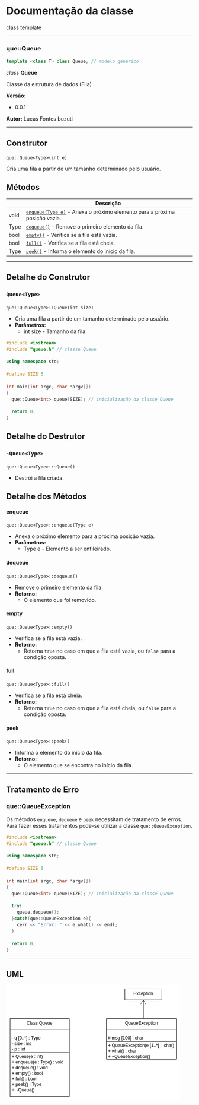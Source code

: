 # Documentação da classe
class template

---

### que::Queue
```c++
template <class T> class Queue; // modelo genérico
```

_class_ __Queue__

Classe da estrutura de dados (Fila)

__Versão:__
  - 0.0.1

__Autor:__ Lucas Fontes buzuti

---

## Construtor
`que::Queue<Type>(int e)`

Cria uma fila a partir de um tamanho determinado pelo usuário.

## Métodos

|      |                                Descrição                                  |
|------|---------------------------------------------------------------------------|
| void | [`enqueue(Type e)`](#__enqueue__) - Anexa o próximo elemento para a próxima posição vazia. |
| Type | [`dequeue()`](#__dequeue__) - Remove o primeiro elemento da fila.                                      |
| bool | [`empty()`](#__empty__) - Verifica se a fila está vazia.                               |
| bool | [`full()`](#__full__) - Verifica se a fila está cheia.                                |
| Type | [`peek()`](#__peek__) - Informa o elemento do início da fila.                            |

---

## Detalhe do Construtor

### `Queue<Type>`

`que::Queue<Type>::Queue(int size)`

- Cria uma fila a partir de um tamanho determinado pelo usuário.
- __Parâmetros:__
  - int size - Tamanho da fila.

```c++
#include <iostream>
#include "queue.h" // classe Queue

using namespace std;

#define SIZE 6

int main(int argc, char *argv[])
{
  que::Queue<int> queue(SIZE); // inicialização da classe Queue

  return 0;
}
```

## Detalhe do Destrutor

### `~Queue<Type>`
`que::Queue<Type>::~Queue()`

- Destrói a fila criada.

## Detalhe dos Métodos

#### __enqueue__
`que::Queue<Type>::enqueue(Type e)`
- Anexa o próximo elemento para a próxima posição vazia.
- __Parâmetros:__
  - Type e - Elemento a ser enfileirado.

#### __dequeue__
`que::Queue<Type>::dequeue()`
- Remove o primeiro elemento da fila.
- __Retorno:__
  - O elemento que foi removido.

#### __empty__
`que::Queue<Type>::empty()`
- Verifica se a fila está vazia.
- __Retorno:__
  - Retorna `true` no caso em que a fila está vazia, ou `false` para a condição oposta.

#### __full__
`que::Queue<Type>::full()`
- Verifica se a fila está cheia.
- __Retorno:__
  - Retorna `true` no caso em que a fila está cheia, ou `false` para a condição oposta.

#### __peek__
`que::Queue<Type>::peek()`
- Informa o elemento do início da fila.
- __Retorno:__
  - O elemento que se encontra no início da fila.

---

## Tratamento de Erro

### que::QueueException

Os métodos `enqueue`, `dequeue` e `peek` necessitam de tratamento de erros. Para fazer esses tratamentos pode-se utilizar a classe `que::QueueException`.

```c++
#include <iostream>
#include "queue.h" // classe Queue

using namespace std;

#define SIZE 6

int main(int argc, char *argv[])
{
  que::Queue<int> queue(SIZE); // inicialização da classe Queue

  try{
    queue.dequeue();
  }catch(que::QueueException e){
    cerr << "Error: " << e.what() << endl;
  }

  return 0;
}
```

---

## UML

![UML](img/UML.png)
